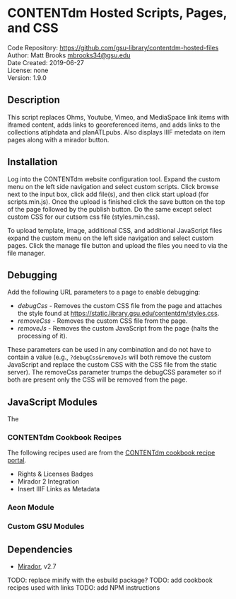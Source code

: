 # CONTENTdm Hosted Scripts, Pages, and CSS
Code Repository: https://github.com/gsu-library/contentdm-hosted-files  
Author: Matt Brooks <mbrooks34@gsu.edu>  
Date Created: 2019-06-27  
License: none  
Version: 1.9.0

## Description
This script replaces Ohms, Youtube, Vimeo, and MediaSpace link items with iframed content, adds links to georeferenced items, and adds links to the collections atlphdata and planATLpubs. Also displays IIIF metedata on item pages along with a mirador button.

## Installation
Log into the CONTENTdm website configuration tool. Expand the custom menu on the left side navigation and select custom scripts. Click browse next to the input box, click add file(s), and then click start upload (for scripts.min.js). Once the upload is finished click the save button on the top of the page followed by the publish button. Do the same except select custom CSS for our cutsom css file (styles.min.css).

To upload template, image, additional CSS, and additional JavaScript files expand the custom menu on the left side navigation and select custom pages. Click the manage file button and upload the files you need to via the file manager.

## Debugging
Add the following URL parameters to a page to enable debugging:
- *debugCss* - Removes the custom CSS file from the page and attaches the style found at https://static.library.gsu.edu/contentdm/styles.css.
- *removeCss* - Removes the custom CSS file from the page.
- *removeJs* - Removes the custom JavaScript from the page (halts the processing of it).

These parameters can be used in any combination and do not have to contain a value (e.g., `?debugCss&removeJs` will both remove the custom JavaScript and replace the custom CSS with the CSS file from the static server). The removeCss parameter trumps the debugCSS parameter so if both are present only the CSS will be removed from the page.

## JavaScript Modules
The 

### CONTENTdm Cookbook Recipes
The following recipes used are from the [CONTENTdm cookbook recipe portal](https://cdmdemo.contentdm.oclc.org/digital/custom/recipedownloads).

- Rights & Licenses Badges
- Mirador 2 Integration
- Insert IIIF Links as Metadata

### Aeon Module

### Custom GSU Modules


## Dependencies
- [Mirador](https://github.com/mirador/mirador), v2.7

TODO: replace minify with the esbuild package?
TODO: add cookbook recipes used with links
TODO: add NPM instructions
